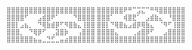 
⣿⣿⣿⣿⣿⣿⣿⣿⣿⣿⣿⣿⣿⣿⣿⣿⣿⣿⣿⣿ ⣿⣿⣿⣿⣿⣿⠟⠛⠉⣩⣍⠉⠛⠻⣿⣿⣿⣿⣿⣿ ⣿⣿⣿⣿⠋⠀⠀⣠⣾⣿⠟⠁⠀⠀⠀⠙⣿⣿⣿⣿ ⣿⣿⣿⠁⠀⠀⢾⣿⣟⠁⠀⣠⣾⣷⣄⠀⠘⣿⣿⣿ ⣿⣿⡇⣠⣦⡀⠀⠙⢿⣷⣾⡿⠋⠻⣿⣷⣄⢸⣿⣿ ⣿⣿⡇⠙⢿⣿⣦⣠⣾⡿⢿⣷⣄⠀⠈⠻⠋⢸⣿⣿ ⣿⣿⣿⡀⠀⠙⢿⡿⠋⠀⢀⣽⣿⡷⠀⠀⢠⣿⣿⣿ ⣿⣿⣿⣿⣄⠀⠀⠀⢀⣴⣿⡿⠋⠀⠀⣠⣿⣿⣿⣿ ⣿⣿⣿⣿⣿⣿⣦⣤⣀⣙⣋⣀⣤⣴⣿⣿⣿⣿⣿⣿ ⣿⣿⣿⣿⣿⣿⣿⣿⣿⣿⣿⣿⣿⣿⣿⣿⣿⣿⣿⣿
